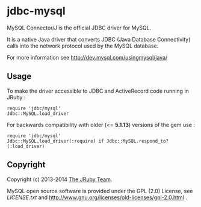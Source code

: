 # jdbc-mysql

MySQL Connector/J is the official JDBC driver for MySQL.

It is a native Java driver that converts JDBC (Java Database Connectivity)
calls into the network protocol used by the MySQL database.

For more information see http://dev.mysql.com/usingmysql/java/

## Usage

To make the driver accessible to JDBC and ActiveRecord code running in JRuby :

    require 'jdbc/mysql'
    Jdbc::MySQL.load_driver

For backwards compatibility with older (<= **5.1.13**) versions of the gem use :

    require 'jdbc/mysql'
    Jdbc::MySQL.load_driver(:require) if Jdbc::MySQL.respond_to?(:load_driver)

## Copyright

Copyright (c) 2013-2014 [The JRuby Team](https://github.com/jruby).

MySQL open source software is provided under the GPL (2.0) License,
see *LICENSE.txt* and http://www.gnu.org/licenses/old-licenses/gpl-2.0.html .
